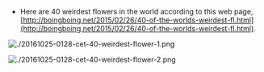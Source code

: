 * Here are 40 weirdest flowers in the world according to this web page, [http://boingboing.net/2015/02/26/40-of-the-worlds-weirdest-fl.html](http://boingboing.net/2015/02/26/40-of-the-worlds-weirdest-fl.html).

![./20161025-0128-cet-40-weirdest-flower-1.png](./20161025-0128-cet-40-weirdest-flower-1.png)

![./20161025-0128-cet-40-weirdest-flower-2.png](./20161025-0128-cet-40-weirdest-flower-2.png)